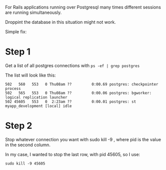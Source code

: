 For Rails applications running over Postgresql many times different sessions are running simultaneously.

Droppint the database in this situation might not work.

Simple fix:

# Step 1

Get a list of all postgres connections with `ps -ef | grep postgres`

The list will look like this:

```
502   560   553   0 Thu08am ??         0:00.69 postgres: checkpointer process             
502   565   553   0 Thu08am ??         0:00.06 postgres: bgworker: logical replication launcher
502 45605   553   0  2:23am ??         0:00.01 postgres: st myapp_development [local] idle 
```

# Step 2

Stop whatever connection you want with sudo kill -9 <pid>, where pid is the value in the second column. 

In my case, I wanted to stop the last row, with pid 45605, so I use:
  
```
sudo kill -9 45605
```
